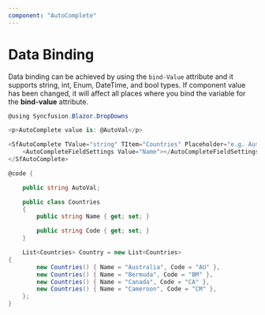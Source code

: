 ```yaml
---
component: "AutoComplete"
---
```


# Data Binding

Data binding can be achieved by using the `bind-Value` attribute and it supports string, int, Enum, DateTime, and bool types. If component value has been changed, it will affect all places where you bind the variable for the **bind-value** attribute.

```csharp
@using Syncfusion.Blazor.DropDowns

<p>AutoComplete value is: @AutoVal</p>

<SfAutoComplete TValue="string" TItem="Countries" Placeholder="e.g. Australia" @bind-Value="@AutoVal" DataSource="@Country">
    <AutoCompleteFieldSettings Value="Name"></AutoCompleteFieldSettings>
</SfAutoComplete>

@code {

    public string AutoVal;

    public class Countries
    {
        public string Name { get; set; }

        public string Code { get; set; }
    }

    List<Countries> Country = new List<Countries>
{
        new Countries() { Name = "Australia", Code = "AU" },
        new Countries() { Name = "Bermuda", Code = "BM" },
        new Countries() { Name = "Canada", Code = "CA" },
        new Countries() { Name = "Cameroon", Code = "CM" },
    };
}
```
